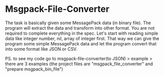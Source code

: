# Msgpack-File-Converter
The task is basically given some MessagePack data (in binary file). The program will extract the data and transform into other format. You are not required to complete everything in the spec. Let's start with reading simple data like integer number, nil, array of integer first. That way we can give the program some simple MessagePack data and let the program convert that into some format like JSON or CSV.

PS. to see my code go to msgpack-file-converter(to JSON) > example > there are 3 examples (the project files are "msgpack_file_converter" and "prepare msgpack_bin_file")
